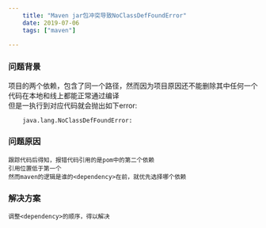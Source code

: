 ```yaml
---
    title: "Maven jar包冲突导致NoClassDefFoundError"
    date: 2019-07-06
    tags: ["maven"]
    
---
```


### 问题背景
项目的两个依赖，包含了同一个路径，然而因为项目原因还不能删除其中任何一个  
代码在本地和线上都能正常通过编译  
但是一执行到对应代码就会抛出如下error:  
```
    java.lang.NoClassDefFoundError:
```

### 问题原因
    跟踪代码后得知，报错代码引用的是pom中的第二个依赖
    引用位置低于第一个
    然而maven的逻辑是谁的<dependency>在前，就优先选择哪个依赖

### 解决方案
    调整<dependency>的顺序，得以解决
